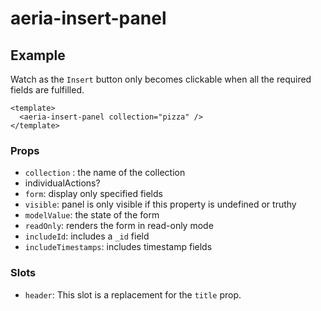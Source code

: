 <script setup lang="ts">
import { ref, inject } from 'vue'
import {
  AeriaButton,
  AeriaInsertPanel,
  useStore,
  registerStore,
  createI18n,
  createCollectionStore,
  createGlobalStateManager,
  getGlobalStateManager,
  I18N_KEY,
} from 'aeria-ui'
import ResultBox from '../../src/components/result-box.vue'

const open = ref(false)

const manager = getGlobalStateManager()
const i18n = inject(I18N_KEY)

const registerPizzaStore = registerStore((context) => createCollectionStore({
  $id: 'pizza',
  state: {
    rawDescription: {
        $id: 'pizza',
        properties: {
          name: {
              type: 'string',
          },
          size: {
            enum: [
              'S',
              'M',
              'L',
              'XL'
            ],
          },
        },
    },
  },
}, context))

registerPizzaStore({
  manager,
  i18n,
})
</script>

# aeria-insert-panel

## Example

Watch as the `Insert` button only becomes clickable when all the required fields are fulfilled.

<result-box>
  <aeria-insert-panel collection="pizza" />
</result-box>

```vue
<template>
  <aeria-insert-panel collection="pizza" />
</template>
```

### Props

- `collection` <Badge type="tip" text="string" />: the name of the collection
- individualActions? <Badge type="tip" text="IndividualActions?" />
- `form`: <Badge type="tip" text="string[]?" /> display only specified fields
- `visible`: <Badge type="tip" text="any?" /> panel is only visible if this property is undefined or truthy
- `modelValue`: <Badge type="tip" text="unknown?" /> the state of the form
- `readOnly`: <Badge type="tip" text="boolean?" /> renders the form in read-only mode
- `includeId`: <Badge type="tip" text="boolean?" /> includes a `_id` field
- `includeTimestamps`: <Badge type="tip" text="boolean?" /> includes timestamp fields

### Slots

- `header`: This slot is a replacement for the `title` prop.

